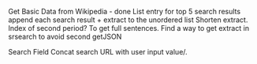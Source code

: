 Get Basic Data from Wikipedia - done
List entry for top 5 search results
append each search result + extract to the unordered list
Shorten extract. Index of second period? To get full sentences.
Find a way to get extract in srsearch to avoid second getJSON

Search Field
Concat search URL with user input value/.